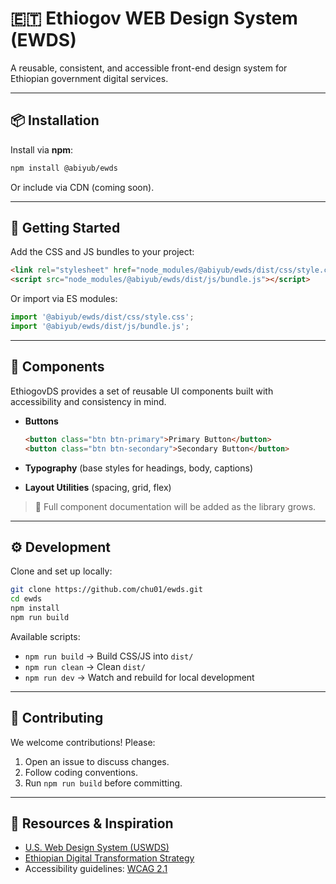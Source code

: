 # 🇪🇹 Ethiogov WEB Design System (EWDS)

A reusable, consistent, and accessible front-end design system for Ethiopian government digital services.  

---

## 📦 Installation

Install via **npm**:

```bash
npm install @abiyub/ewds
```

Or include via CDN (coming soon).

---

## 🚀 Getting Started

Add the CSS and JS bundles to your project:

```html
<link rel="stylesheet" href="node_modules/@abiyub/ewds/dist/css/style.css">
<script src="node_modules/@abiyub/ewds/dist/js/bundle.js"></script>
```

Or import via ES modules:

```js
import '@abiyub/ewds/dist/css/style.css';
import '@abiyub/ewds/dist/js/bundle.js';
```

---

## 🧩 Components

EthiogovDS provides a set of reusable UI components built with accessibility and consistency in mind.

- **Buttons**  
  ```html
  <button class="btn btn-primary">Primary Button</button>
  <button class="btn btn-secondary">Secondary Button</button>
  ```

- **Typography** (base styles for headings, body, captions)

- **Layout Utilities** (spacing, grid, flex)

> 📖 Full component documentation will be added as the library grows.

---

## ⚙️ Development

Clone and set up locally:

```bash
git clone https://github.com/chu01/ewds.git
cd ewds
npm install
npm run build
```

Available scripts:

- `npm run build` → Build CSS/JS into `dist/`
- `npm run clean` → Clean `dist/`
- `npm run dev`   → Watch and rebuild for local development

---

## 📝 Contributing

We welcome contributions! Please:

1. Open an issue to discuss changes.
2. Follow coding conventions.
3. Run `npm run build` before committing.

---

## 📖 Resources & Inspiration

- [U.S. Web Design System (USWDS)](https://designsystem.digital.gov/)
- [Ethiopian Digital Transformation Strategy](https://mints.gov.et/)  
- Accessibility guidelines: [WCAG 2.1](https://www.w3.org/WAI/standards-guidelines/wcag/)